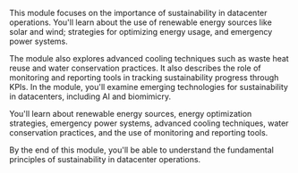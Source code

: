 This module focuses on the importance of sustainability in datacenter operations. You'll learn about the use of renewable energy sources like solar and wind; strategies for optimizing energy usage, and emergency power systems. 

The module also explores advanced cooling techniques such as waste heat reuse and water conservation practices. It also describes the role of monitoring and reporting tools in tracking sustainability progress through KPIs. In the module, you'll examine emerging technologies for sustainability in datacenters, including AI and biomimicry. 

You'll learn about renewable energy sources, energy optimization strategies, emergency power systems, advanced cooling techniques, water conservation practices, and the use of monitoring and reporting tools.

By the end of this module, you'll be able to understand the fundamental principles of sustainability in datacenter operations.